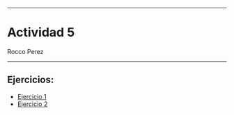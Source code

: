 
---

# Actividad 5

Rocco Perez

---

## Ejercicios:

- [Ejercicio 1](https://carpetadigital.rocopolas.site/?trabajo=vivani_ejer/5/ej1.md)
- [Ejercicio 2](https://carpetadigital.rocopolas.site/?trabajo=vivani_ejer/5/ej2.md)

